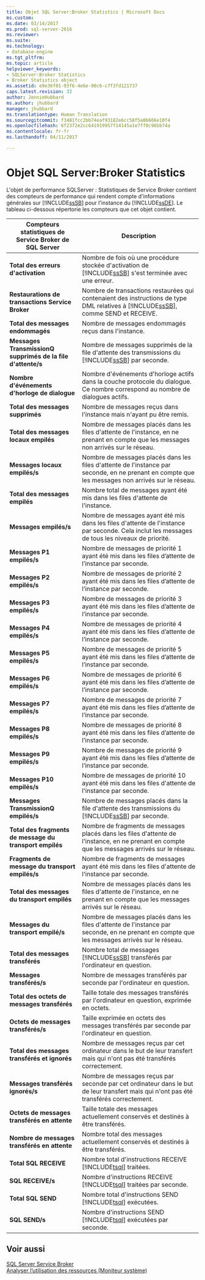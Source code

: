 ```yaml
---
title: Objet SQL Server:Broker Statistics | Microsoft Docs
ms.custom: 
ms.date: 03/14/2017
ms.prod: sql-server-2016
ms.reviewer: 
ms.suite: 
ms.technology:
- database-engine
ms.tgt_pltfrm: 
ms.topic: article
helpviewer_keywords:
- SQLServer:Broker Statistics
- Broker Statistics object
ms.assetid: e9e36f01-93f6-4e6e-90c6-c7f3fd121737
caps.latest.revision: 32
author: JennieHubbard
ms.author: jhubbard
manager: jhubbard
ms.translationtype: Human Translation
ms.sourcegitcommit: f3481fcc2bb74eaf93182e6cc58f5a06666e10f4
ms.openlocfilehash: 6f2372e2cc641919957f14145a1e7ff0c96bb74a
ms.contentlocale: fr-fr
ms.lasthandoff: 04/11/2017

---
```

# <a name="sql-server-broker-statistics-object"></a>Objet SQL Server:Broker Statistics
  L'objet de performance SQLServer : Statistiques de Service Broker contient des compteurs de performance qui rendent compte d'informations générales sur [!INCLUDE[ssSB](../../includes/sssb-md.md)] pour l'instance du [!INCLUDE[ssDE](../../includes/ssde-md.md)]. Le tableau ci-dessous répertorie les compteurs que cet objet contient.  
  
|Compteurs statistiques de Service Broker de SQL Server|Description|  
|-------------------------------------------|-----------------|  
|**Total des erreurs d'activation**|Nombre de fois où une procédure stockée d'activation de [!INCLUDE[ssSB](../../includes/sssb-md.md)] s'est terminée avec une erreur.|  
|**Restaurations de transactions Service Broker**|Nombre de transactions restaurées qui contenaient des instructions de type DML relatives à [!INCLUDE[ssSB](../../includes/sssb-md.md)], comme SEND et RECEIVE.|  
|**Total des messages endommagés**|Nombre de messages endommagés reçus dans l'instance.|  
|**Messages TransmissionQ supprimés de la file d'attente/s**|Nombre de messages supprimés de la file d'attente des transmissions du [!INCLUDE[ssSB](../../includes/sssb-md.md)] par seconde.|  
|**Nombre d'événements d'horloge de dialogue**|Nombre d'événements d'horloge actifs dans la couche protocole du dialogue. Ce nombre correspond au nombre de dialogues actifs.|  
|**Total des messages supprimés**|Nombre de messages reçus dans l'instance mais n'ayant pu être remis.|  
|**Total des messages locaux empilés**|Nombre de messages placés dans les files d'attente de l'instance, en ne prenant en compte que les messages non arrivés sur le réseau.|  
|**Messages locaux empilés/s**|Nombre de messages placés dans les files d'attente de l'instance par seconde, en ne prenant en compte que les messages non arrivés sur le réseau.|  
|**Total des messages empilés**|Nombre total de messages ayant été mis dans les files d'attente de l'instance.|  
|**Messages empilés/s**|Nombre de messages ayant été mis dans les files d'attente de l'instance par seconde. Cela inclut les messages de tous les niveaux de priorité.|  
|**Messages P1 empilés/s**|Nombre de messages de priorité 1 ayant été mis dans les files d’attente de l’instance par seconde.|  
|**Messages P2 empilés/s**|Nombre de messages de priorité 2 ayant été mis dans les files d’attente de l’instance par seconde.|  
|**Messages P3 empilés/s**|Nombre de messages de priorité 3 ayant été mis dans les files d’attente de l’instance par seconde.|  
|**Messages P4 empilés/s**|Nombre de messages de priorité 4 ayant été mis dans les files d’attente de l’instance par seconde.|  
|**Messages P5 empilés/s**|Nombre de messages de priorité 5 ayant été mis dans les files d’attente de l’instance par seconde.|  
|**Messages P6 empilés/s**|Nombre de messages de priorité 6 ayant été mis dans les files d’attente de l’instance par seconde.|  
|**Messages P7 empilés/s**|Nombre de messages de priorité 7 ayant été mis dans les files d’attente de l’instance par seconde.|  
|**Messages P8 empilés/s**|Nombre de messages de priorité 8 ayant été mis dans les files d’attente de l’instance par seconde.|  
|**Messages P9 empilés/s**|Nombre de messages de priorité 9 ayant été mis dans les files d’attente de l’instance par seconde.|  
|**Messages P10 empilés/s**|Nombre de messages de priorité 10 ayant été mis dans les files d'attente de l'instance par seconde.|  
|**Messages TransmissionQ empilés/s**|Nombre de messages placés dans la file d'attente des transmissions du [!INCLUDE[ssSB](../../includes/sssb-md.md)] par seconde.|  
|**Total des fragments de message du transport empilés**|Nombre de fragments de messages placés dans les files d'attente de l'instance, en ne prenant en compte que les messages arrivés sur le réseau.|  
|**Fragments de message du transport empilés/s**|Nombre de fragments de messages ayant été mis dans les files d'attente de l'instance par seconde.|  
|**Total des messages du transport empilés**|Nombre de messages placés dans les files d'attente de l'instance, en ne prenant en compte que les messages arrivés sur le réseau.|  
|**Messages du transport empilé/s**|Nombre de messages placés dans les files d'attente de l'instance par seconde, en ne prenant en compte que les messages arrivés sur le réseau.|  
|**Total des messages transférés**|Nombre total de messages [!INCLUDE[ssSB](../../includes/sssb-md.md)] transférés par l'ordinateur en question.|  
|**Messages transférés/s**|Nombre de messages transférés par seconde par l'ordinateur en question.|  
|**Total des octets de messages transférés**|Taille totale des messages transférés par l'ordinateur en question, exprimée en octets.|  
|**Octets de messages transférés/s**|Taille exprimée en octets des messages transférés par seconde par l'ordinateur en question.|  
|**Total des messages transférés et ignorés**|Nombre de messages reçus par cet ordinateur dans le but de leur transfert mais qui n'ont pas été transférés correctement.|  
|**Messages transférés ignorés/s**|Nombre de messages reçus par seconde par cet ordinateur dans le but de leur transfert mais qui n'ont pas été transférés correctement.|  
|**Octets de messages transférés en attente**|Taille totale des messages actuellement conservés et destinés à être transférés.|  
|**Nombre de messages transférés en attente**|Nombre total des messages actuellement conservés et destinés à être transférés.|  
|**Total SQL RECEIVE**|Nombre total d'instructions RECEIVE [!INCLUDE[tsql](../../includes/tsql-md.md)] traitées.|  
|**SQL RECEIVE/s**|Nombre d'instructions RECEIVE [!INCLUDE[tsql](../../includes/tsql-md.md)] traitées par seconde.|  
|**Total SQL SEND**|Nombre total d'instructions SEND [!INCLUDE[tsql](../../includes/tsql-md.md)] exécutées.|  
|**SQL SEND/s**|Nombre d'instructions SEND [!INCLUDE[tsql](../../includes/tsql-md.md)] exécutées par seconde.|  
  
## <a name="see-also"></a>Voir aussi  
 [SQL Server Service Broker](../../database-engine/configure-windows/sql-server-service-broker.md)   
 [Analyser l’utilisation des ressources &#40;Moniteur système&#41;](../../relational-databases/performance-monitor/monitor-resource-usage-system-monitor.md)  
  
  
